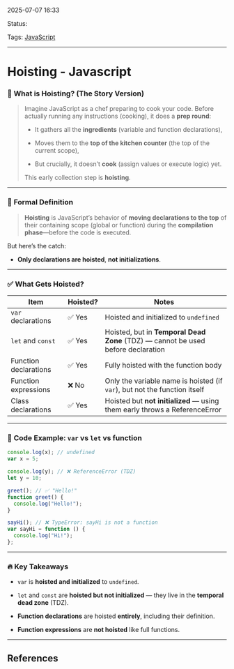 
2025-07-07 16:33

Status:

Tags: [JavaScript](../../../3%20-%20Tags/JavaScript.md)

---
# Hoisting - Javascript

### 🧠 **What is Hoisting? (The Story Version)**

> Imagine JavaScript as a chef preparing to cook your code. Before actually running any instructions (cooking), it does a **prep round**:
> 
> - It gathers all the **ingredients** (variable and function declarations),
>     
> - Moves them to the **top of the kitchen counter** (the top of the current scope),
>     
> - But crucially, it doesn’t **cook** (assign values or execute logic) yet.
>     
> 
> This early collection step is **hoisting**.

---

### 📖 **Formal Definition**

> **Hoisting** is JavaScript’s behavior of **moving declarations to the top** of their containing scope (global or function) during the **compilation phase**—before the code is executed.

But here’s the catch:

- **Only declarations are hoisted**, **not initializations**.
    

---

### ✅ **What Gets Hoisted?**

|Item|Hoisted?|Notes|
|---|---|---|
|`var` declarations|✅ Yes|Hoisted and initialized to `undefined`|
|`let` and `const`|✅ Yes|Hoisted, but in **Temporal Dead Zone** (TDZ) — cannot be used before declaration|
|Function declarations|✅ Yes|Fully hoisted with the function body|
|Function expressions|❌ No|Only the variable name is hoisted (if `var`), but not the function itself|
|Class declarations|✅ Yes|Hoisted but **not initialized** — using them early throws a ReferenceError|

---

### 🧪 **Code Example: `var` vs `let` vs function**

```js
console.log(x); // undefined
var x = 5;

console.log(y); // ❌ ReferenceError (TDZ)
let y = 10;

greet(); // ✅ "Hello!"
function greet() {
  console.log("Hello!");
}

sayHi(); // ❌ TypeError: sayHi is not a function
var sayHi = function () {
  console.log("Hi!");
};
```

---

### 🔥 Key Takeaways

- `var` is **hoisted and initialized** to `undefined`.
    
- `let` and `const` are **hoisted but not initialized** — they live in the **temporal dead zone** (TDZ).
    
- **Function declarations** are hoisted **entirely**, including their definition.
    
- **Function expressions** are **not hoisted** like full functions.
    


---
## References